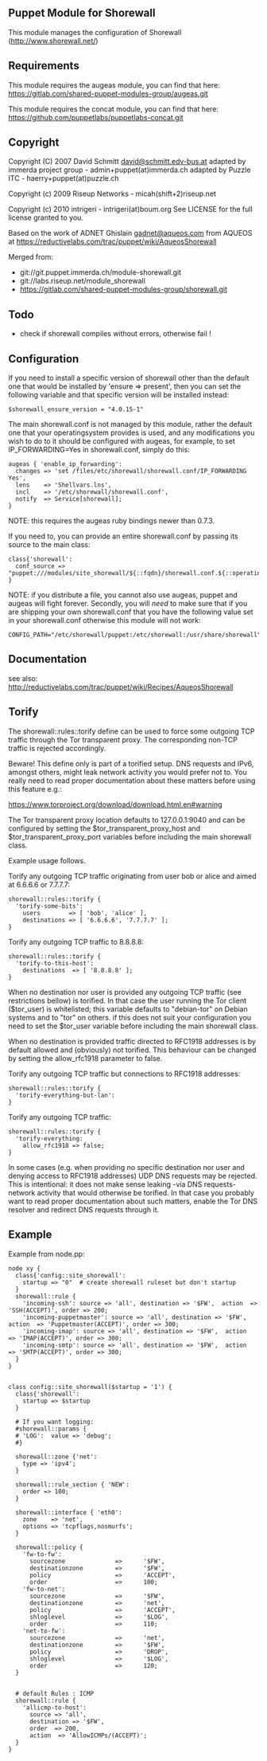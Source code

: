 Puppet Module for Shorewall
---------------------------
This module manages the configuration of Shorewall (http://www.shorewall.net/)

Requirements
------------

This module requires the augeas module, you can find that here:
https://gitlab.com/shared-puppet-modules-group/augeas.git

This module requires the concat module, you can find that here:
https://github.com/puppetlabs/puppetlabs-concat.git

Copyright
---------

Copyright (C) 2007 David Schmitt <david@schmitt.edv-bus.at>
adapted by immerda project group - admin+puppet(at)immerda.ch
adapted by Puzzle ITC - haerry+puppet(at)puzzle.ch

Copyright (c) 2009 Riseup Networks - micah(shift+2)riseup.net

Copyright (c) 2010 intrigeri - intrigeri(at)boum.org
See LICENSE for the full license granted to you.

Based on the work of ADNET Ghislain <gadnet@aqueos.com> from AQUEOS
at https://reductivelabs.com/trac/puppet/wiki/AqueosShorewall

Merged from:
- git://git.puppet.immerda.ch/module-shorewall.git
- git://labs.riseup.net/module_shorewall
- https://gitlab.com/shared-puppet-modules-group/shorewall.git


Todo
----
- check if shorewall compiles without errors, otherwise fail !

Configuration
-------------

If you need to install a specific version of shorewall other than
the default one that would be installed by 'ensure => present', then
you can set the following variable and that specific version will be
installed instead:

    $shorewall_ensure_version = "4.0.15-1"

The main shorewall.conf is not managed by this module, rather the default one
that your operatingsystem provides is used, and any modifications you wish to do
to it should be configured with augeas, for example, to set IP_FORWARDING=Yes in
shorewall.conf, simply do this:

    augeas { 'enable_ip_forwarding':
      changes => 'set /files/etc/shorewall/shorewall.conf/IP_FORWARDING Yes',
      lens    => 'Shellvars.lns',
      incl    => '/etc/shorewall/shorewall.conf',
      notify  => Service[shorewall];
    }

NOTE: this requires the augeas ruby bindings newer than 0.7.3.

If you need to, you can provide an entire shorewall.conf by passing its
source to the main class:

    class{'shorewall':
      conf_source => "puppet:///modules/site_shorewall/${::fqdn}/shorewall.conf.${::operatingsystem}",
    }

NOTE: if you distribute a file, you cannot also use augeas, puppet and augeas
will fight forever. Secondly, you will *need* to make sure that if you are shipping your own
shorewall.conf that you have the following value set in your shorewall.conf otherwise this
module will not work:

    CONFIG_PATH="/etc/shorewall/puppet:/etc/shorewall:/usr/share/shorewall"

Documentation
-------------

see also: http://reductivelabs.com/trac/puppet/wiki/Recipes/AqueosShorewall

Torify
------

The shorewall::rules::torify define can be used to force some outgoing
TCP traffic through the Tor transparent proxy. The corresponding
non-TCP traffic is rejected accordingly.

Beware! This define only is part of a torified setup. DNS requests and
IPv6, amongst others, might leak network activity you would prefer not
to. You really need to read proper documentation about these matters
before using this feature e.g.:

  https://www.torproject.org/download/download.html.en#warning

The Tor transparent proxy location defaults to 127.0.0.1:9040 and can
be configured by setting the $tor_transparent_proxy_host and
$tor_transparent_proxy_port variables before including the main
shorewall class.

Example usage follows.

Torify any outgoing TCP traffic originating from user bob or alice and
aimed at 6.6.6.6 or 7.7.7.7:

    shorewall::rules::torify {
      'torify-some-bits':
        users        => [ 'bob', 'alice' ],
        destinations => [ '6.6.6.6', '7.7.7.7' ];
    }

Torify any outgoing TCP traffic to 8.8.8.8:

    shorewall::rules::torify {
      'torify-to-this-host':
        destinations  => [ '8.8.8.8' ];
    }

When no destination nor user is provided any outgoing TCP traffic (see
restrictions bellow) is torified. In that case the user running the
Tor client ($tor_user) is whitelisted; this variable defaults to
"debian-tor" on Debian systems and to "tor" on others. if this does
not suit your configuration you need to set the $tor_user variable
before including the main shorewall class.

When no destination is provided traffic directed to RFC1918 addresses
is by default allowed and (obviously) not torified. This behaviour can
be changed by setting the allow_rfc1918 parameter to false.

Torify any outgoing TCP traffic but connections to RFC1918 addresses:

    shorewall::rules::torify {
      'torify-everything-but-lan':
    }

Torify any outgoing TCP traffic:

    shorewall::rules::torify {
      'torify-everything:
        allow_rfc1918 => false;
    }

In some cases (e.g. when providing no specific destination nor user
and denying access to RFC1918 addresses) UDP DNS requests may be
rejected. This is intentional: it does not make sense leaking -via DNS
requests- network activity that would otherwise be torified. In that
case you probably want to read proper documentation about such
matters, enable the Tor DNS resolver and redirect DNS requests through
it.

Example
-------

Example from node.pp:

    node xy {
      class{'config::site_shorewall':
        startup => "0"  # create shorewall ruleset but don't startup
      }
      shorewall::rule {
        'incoming-ssh': source => 'all', destination => '$FW',  action  => 'SSH(ACCEPT)', order => 200;
        'incoming-puppetmaster': source => 'all', destination => '$FW',  action  => 'Puppetmaster(ACCEPT)', order => 300;
        'incoming-imap': source => 'all', destination => '$FW',  action  => 'IMAP(ACCEPT)', order => 300;
        'incoming-smtp': source => 'all', destination => '$FW',  action  => 'SMTP(ACCEPT)', order => 300;
      }
    }


    class config::site_shorewall($startup = '1') {
      class{'shorewall':
        startup => $startup
      }

      # If you want logging:
      #shorewall::params {
      # 'LOG':  value => 'debug';
      #}

      shorewall::zone {'net':
        type => 'ipv4';
      }

      shorewall::rule_section { 'NEW':
        order => 100;
      }

      shorewall::interface { 'eth0':
        zone    => 'net',
        options => 'tcpflags,nosmurfs';
      }

      shorewall::policy {
        'fw-to-fw':
          sourcezone              =>      '$FW',
          destinationzone         =>      '$FW',
          policy                  =>      'ACCEPT',
          order                   =>      100;
        'fw-to-net':
          sourcezone              =>      '$FW',
          destinationzone         =>      'net',
          policy                  =>      'ACCEPT',
          shloglevel              =>      '$LOG',
          order                   =>      110;
        'net-to-fw':
          sourcezone              =>      'net',
          destinationzone         =>      '$FW',
          policy                  =>      'DROP',
          shloglevel              =>      '$LOG',
          order                   =>      120;
      }


      # default Rules : ICMP
      shorewall::rule {
        'allicmp-to-host':
          source => 'all',
          destination => '$FW',
          order  => 200,
          action  => 'AllowICMPs/(ACCEPT)';
      }
    }


